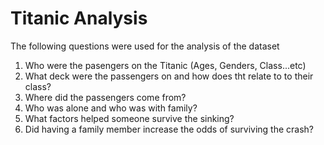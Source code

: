# Titanic Analysis

The following questions were used for the analysis of the dataset
  1. Who were the pasengers on the Titanic (Ages, Genders, Class...etc)
  2. What deck were the passengers on and how does tht relate to to their class?
  3. Where did the passengers come from?
  4. Who was alone and who was with family?
  5. What factors helped someone survive the sinking?
  6. Did having a family member increase the odds of surviving the crash?
